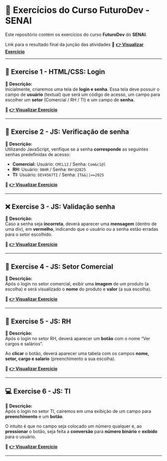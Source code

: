 # 🚀 Exercícios do Curso **FuturoDev** - SENAI

Este repositório contém os exercícios do curso **FuturoDev** do **SENAI**.

Link para o resultado final da junção das atividades
🔗 **[👉 Visualizar Exercício](https://mocodifyx.github.io/FuturoDev_Senai/Semana_6_Front_End/Exercise_6/)** 

---

## 🔐 **Exercise 1 - HTML/CSS: Login**
📌 **Descrição:**  
Inicialmente, criaremos uma tela de **login e senha**. Essa tela deve possuir o campo de **usuário** (textual) que será um código de acesso, um campo para escolher um **setor** (Comercial / RH / TI) e um campo de **senha**.

🔗 **[👉 Visualizar Exercício](https://mocodifyx.github.io/FuturoDev_Senai/Semana_5_Front_End/Exercise_1/)** 

---

## 🧠 **Exercise 2 - JS: Verificação de senha**
📌 **Descrição:**  
Utilizando JavaScript, verifique se a senha **corresponde** as seguintes senhas predefinidas de acesso:

- **Comercial:** Usuário: `CMCL12` / Senha: `Com&c1@l`  
- **RH:** Usuário: `98HR` / Senha: `RH!@2025`  
- **TI:** Usuário: `DEV4567TI` / Senha: `IT&&||==2025`

🔗 **[👉 Visualizar Exercício](https://mocodifyx.github.io/FuturoDev_Senai/Semana_5_Front_End/Exercise_2/)** 

---

## ❌ **Exercise 3 - JS: Validação senha**
📌 **Descrição:**  
Caso a senha seja **incorreta**, deverá aparecer uma **mensagem** (dentro de uma div), em **vermelho**, indicando que o usuário ou a senha estão erradas para o setor escolhido.

🔗 **[👉 Visualizar Exercício](https://mocodifyx.github.io/FuturoDev_Senai/Semana_5_Front_End/Exercise_3/)** 

---

## 🛒 **Exercise 4 - JS: Setor Comercial**
📌 **Descrição:**  
Após o login no setor comercial, exibir uma **imagem** de um produto (a escolha) e será visualizado o **nome** do produto e **valor** (a sua escolha).

🔗 **[👉 Visualizar Exercício](https://mocodifyx.github.io/FuturoDev_Senai/Semana_5_Front_End/Exercise_4/)** 

---

## 🧾 **Exercise 5 - JS: RH**
📌 **Descrição:**  
Após o login no setor RH, deverá aparecer um **botão** com o nome “Ver cargos e salários”.

Ao **clicar** o botão, deverá aparecer uma tabela com os campos **nome, setor, cargo e salario** (preenchimento a sua escolha).

🔗 **[👉 Visualizar Exercício](https://mocodifyx.github.io/FuturoDev_Senai/Semana_5_Front_End/Exercise_5/)** 

---

## 💻 **Exercise 6 - JS: TI**
📌 **Descrição:**  
Após o login no setor TI, cairemos em uma exibição de um campo para **preenchimento** e um **botão**.

O intuito é que no campo seja colocado um número qualquer e, ao **pressionar** o botão, seja feita a **conversão** para **número binário** e **exibido** para o usuário.

🔗 **[👉 Visualizar Exercício](https://mocodifyx.github.io/FuturoDev_Senai/Semana_6_Front_End/Exercise_6/)** 

---
